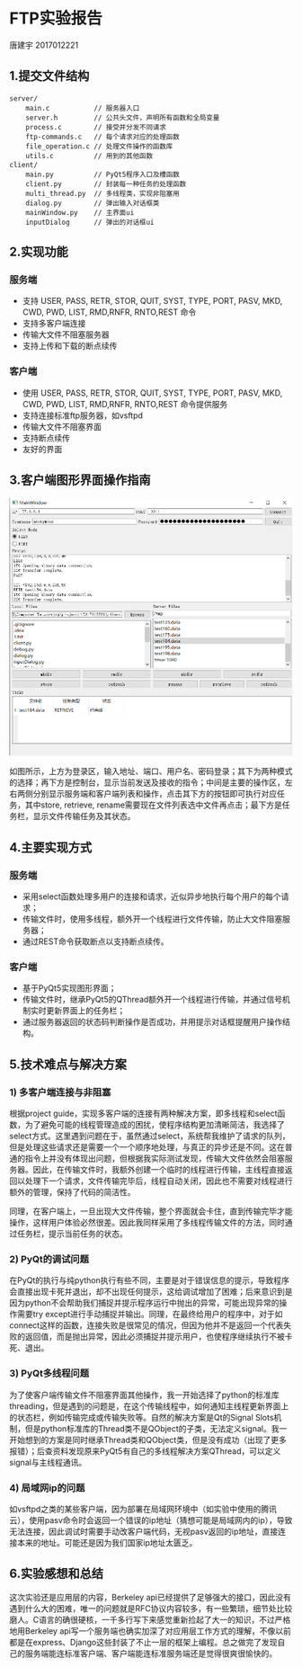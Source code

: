 # FTP实验报告

唐建宇 2017012221



## 1.提交文件结构

```
server/
	main.c           // 服务器入口
	server.h         // 公共头文件，声明所有函数和全局变量
	process.c        // 接受并分发不同请求
	ftp-commands.c   // 每个请求对应的处理函数
	file_operation.c // 处理文件操作的函数库
	utils.c          // 用到的其他函数
client/
	main.py          // PyQt5程序入口及槽函数
	client.py        // 封装每一种任务的处理函数
	multi_thread.py  // 多线程类，实现非阻塞用
	dialog.py        // 弹出输入对话框类
	mainWindow.py    // 主界面ui
	inputDialog      // 弹出的对话框ui
```



## 2.实现功能

### 服务端

- 支持 USER, PASS, RETR, STOR, QUIT, SYST, TYPE, PORT, PASV, MKD, CWD, PWD, LIST, RMD,RNFR, RNTO,REST 命令
- 支持多客户端连接
- 传输大文件不阻塞服务器
- 支持上传和下载的断点续传

### 客户端

- 使用 USER, PASS, RETR, STOR, QUIT, SYST, TYPE, PORT, PASV, MKD, CWD, PWD, LIST, RMD,RNFR, RNTO,REST 命令提供服务
- 支持连接标准ftp服务器，如vsftpd
- 传输大文件不阻塞界面
- 支持断点续传
- 友好的界面



## 3.客户端图形界面操作指南

![gui](gui.png)

如图所示，上方为登录区，输入地址、端口、用户名、密码登录；其下为两种模式的选择；再下方是控制台，显示当前发送及接收的指令；中间是主要的操作区，左右两侧分别显示服务端和客户端列表和操作，点击其下方的按钮即可执行对应任务，其中store, retrieve, rename需要现在文件列表选中文件再点击；最下方是任务栏，显示文件传输任务及其状态。

## 4.主要实现方式

### 服务端

- 采用select函数处理多用户的连接和请求，近似异步地执行每个用户的每个请求；
- 传输文件时，使用多线程，额外开一个线程进行文件传输，防止大文件阻塞服务器；
- 通过REST命令获取断点以支持断点续传。

### 客户端

- 基于PyQt5实现图形界面；
- 传输文件时，继承PyQt5的QThread额外开一个线程进行传输，并通过信号机制实时更新界面上的任务栏；
- 通过服务器返回的状态码判断操作是否成功，并用提示对话框提醒用户操作结构。



## 5.技术难点与解决方案

### 1) 多客户端连接与非阻塞

根据project guide，实现多客户端的连接有两种解决方案，即多线程和select函数，为了避免可能的线程管理造成的困扰，使程序结构更加清晰简洁，我选择了select方式。这里遇到问题在于，虽然通过select，系统帮我维护了请求的队列，但是处理这些请求还是需要一个一个顺序地处理，与真正的异步还是不同。这在普通的指令上并没有体现出问题，但根据我实际测试发现，传输大文件依然会阻塞服务器。因此，在传输文件时，我额外创建一个临时的线程进行传输，主线程直接返回以处理下一个请求，文件传输完毕后，线程自动关闭，因此也不需要对线程进行额外的管理，保持了代码的简洁性。

同理，在客户端上，一旦出现大文件传输，整个界面就会卡住，直到传输完毕才能操作，这样用户体验必然很差。因此我同样采用了多线程传输文件的方法，同时通过任务栏，提示当前任务的状态。

### 2) PyQt的调试问题

在PyQt的执行与纯python执行有些不同，主要是对于错误信息的提示，导致程序会直接出现卡死并退出，却不出现任何提示，这给调试增加了困难；后来意识到是因为python不会帮助我们捕捉并提示程序运行中抛出的异常，可能出现异常的操作需要try except进行手动捕捉并输出。同理，在最终给用户的程序中，对于如connect这样的函数，连接失败是很常见的情况，但因为他并不是返回一个代表失败的返回值，而是抛出异常，因此必须捕捉并提示用户，也使程序继续执行不被卡死、退出。

### 3) PyQt多线程问题

为了使客户端传输文件不阻塞界面其他操作，我一开始选择了python的标准库threading，但是遇到的问题是，在这个传输线程中，如何通知主线程更新界面上的状态栏，例如传输完成或传输失败等。自然的解决方案是Qt的Signal Slots机制，但是python标准库的Thread类不是QObject的子类，无法定义signal。我一开始想到的方案是同时继承Thread类和QObject类，但是没有成功（出现了更多报错）；后查资料发现原来PyQt5有自己的多线程解决方案QThread，可以定义signal与主线程通讯。

### 4) 局域网ip的问题

如vsftpd之类的某些客户端，因为部署在局域网环境中（如实验中使用的腾讯云），使用pasv命令时会返回一个错误的ip地址（猜想可能是局域网内的ip），导致无法连接，因此调试时需要手动改客户端代码，无视pasv返回的ip地址，直接连接本来的地址。可能还是因为我们国家ip地址太匮乏。



## 6.实验感想和总结

这次实验还是应用层的内容，Berkeley api已经提供了足够强大的接口，因此没有遇到什么大的困难，唯一的问题就是RFC协议内容较多，有一些繁琐，细节处比较磨人。C语言的确很硬核，一千多行写下来感觉重新捡起了大一的知识，不过严格地用Berkeley api写一个服务端也确实加深了对应用层工作方式的理解，不像以前都是在express、Django这些封装了不止一层的框架上编程。总之做完了发现自己的服务端能连标准客户端、客户端能连标准服务端还是觉得很爽很愉快的。

